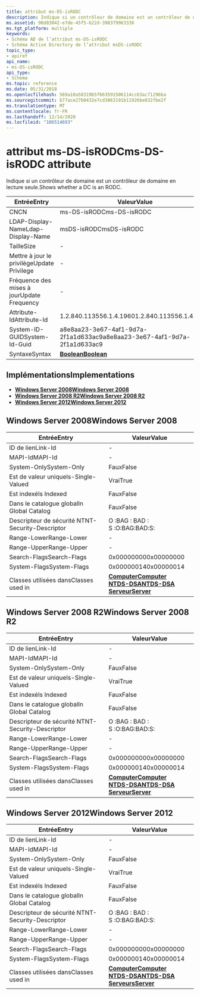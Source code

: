 ```yaml
---
title: attribut ms-DS-isRODC
description: Indique si un contrôleur de domaine est un contrôleur de domaine en lecture seule.
ms.assetid: 90d83042-e7de-45f5-b22d-398379963338
ms.tgt_platform: multiple
keywords:
- Schéma AD de l’attribut ms-DS-isRODC
- Schéma Active Directory de l’attribut msDS-isRODC
topic_type:
- apiref
api_name:
- ms-DS-isRODC
api_type:
- Schema
ms.topic: reference
ms.date: 05/31/2018
ms.openlocfilehash: 569a10a50319b5f663591506114cc63ac71296ba
ms.sourcegitcommit: b77ace27b0432e7cd3863191b11926be032fbe2f
ms.translationtype: MT
ms.contentlocale: fr-FR
ms.lasthandoff: 12/14/2020
ms.locfileid: "106514693"
---
```

# <a name="ms-ds-isrodc-attribute"></a><span data-ttu-id="ac16f-105">attribut ms-DS-isRODC</span><span class="sxs-lookup"><span data-stu-id="ac16f-105">ms-DS-isRODC attribute</span></span>

<span data-ttu-id="ac16f-106">Indique si un contrôleur de domaine est un contrôleur de domaine en lecture seule.</span><span class="sxs-lookup"><span data-stu-id="ac16f-106">Shows whether a DC is an RODC.</span></span>



| <span data-ttu-id="ac16f-107">Entrée</span><span class="sxs-lookup"><span data-stu-id="ac16f-107">Entry</span></span> | <span data-ttu-id="ac16f-108">Valeur</span><span class="sxs-lookup"><span data-stu-id="ac16f-108">Value</span></span> |
|-------------------|--------------------------------------|
| <span data-ttu-id="ac16f-109">CN</span><span class="sxs-lookup"><span data-stu-id="ac16f-109">CN</span></span>                | <span data-ttu-id="ac16f-110">ms-DS-isRODC</span><span class="sxs-lookup"><span data-stu-id="ac16f-110">ms-DS-isRODC</span></span>                         |
| <span data-ttu-id="ac16f-111">LDAP-Display-Name</span><span class="sxs-lookup"><span data-stu-id="ac16f-111">Ldap-Display-Name</span></span> | <span data-ttu-id="ac16f-112">msDS-isRODC</span><span class="sxs-lookup"><span data-stu-id="ac16f-112">msDS-isRODC</span></span>                          |
| <span data-ttu-id="ac16f-113">Taille</span><span class="sxs-lookup"><span data-stu-id="ac16f-113">Size</span></span>              | \-                                   |
| <span data-ttu-id="ac16f-114">Mettre à jour le privilège</span><span class="sxs-lookup"><span data-stu-id="ac16f-114">Update Privilege</span></span>  | \-                                   |
| <span data-ttu-id="ac16f-115">Fréquence des mises à jour</span><span class="sxs-lookup"><span data-stu-id="ac16f-115">Update Frequency</span></span>  | \-                                   |
| <span data-ttu-id="ac16f-116">Attribute-Id</span><span class="sxs-lookup"><span data-stu-id="ac16f-116">Attribute-Id</span></span>      | <span data-ttu-id="ac16f-117">1.2.840.113556.1.4.1960</span><span class="sxs-lookup"><span data-stu-id="ac16f-117">1.2.840.113556.1.4.1960</span></span>              |
| <span data-ttu-id="ac16f-118">System-ID-GUID</span><span class="sxs-lookup"><span data-stu-id="ac16f-118">System-Id-Guid</span></span>    | <span data-ttu-id="ac16f-119">a8e8aa23-3e67-4af1-9d7a-2f1a1d633ac9</span><span class="sxs-lookup"><span data-stu-id="ac16f-119">a8e8aa23-3e67-4af1-9d7a-2f1a1d633ac9</span></span> |
| <span data-ttu-id="ac16f-120">Syntaxe</span><span class="sxs-lookup"><span data-stu-id="ac16f-120">Syntax</span></span>            | [<span data-ttu-id="ac16f-121">**Boolean**</span><span class="sxs-lookup"><span data-stu-id="ac16f-121">**Boolean**</span></span>](s-boolean.md)         |



## <a name="implementations"></a><span data-ttu-id="ac16f-122">Implémentations</span><span class="sxs-lookup"><span data-stu-id="ac16f-122">Implementations</span></span>

-   [<span data-ttu-id="ac16f-123">**Windows Server 2008**</span><span class="sxs-lookup"><span data-stu-id="ac16f-123">**Windows Server 2008**</span></span>](#windows-server-2008)
-   [<span data-ttu-id="ac16f-124">**Windows Server 2008 R2**</span><span class="sxs-lookup"><span data-stu-id="ac16f-124">**Windows Server 2008 R2**</span></span>](#windows-server-2008-r2)
-   [<span data-ttu-id="ac16f-125">**Windows Server 2012**</span><span class="sxs-lookup"><span data-stu-id="ac16f-125">**Windows Server 2012**</span></span>](#windows-server-2012)

## <a name="windows-server-2008"></a><span data-ttu-id="ac16f-126">Windows Server 2008</span><span class="sxs-lookup"><span data-stu-id="ac16f-126">Windows Server 2008</span></span>



| <span data-ttu-id="ac16f-127">Entrée</span><span class="sxs-lookup"><span data-stu-id="ac16f-127">Entry</span></span> | <span data-ttu-id="ac16f-128">Valeur</span><span class="sxs-lookup"><span data-stu-id="ac16f-128">Value</span></span> |
|------------------------|--------------------------------------------------------------------------------------------------------------------------|
| <span data-ttu-id="ac16f-129">ID de lien</span><span class="sxs-lookup"><span data-stu-id="ac16f-129">Link-Id</span></span>                | \-                                                                                                                       |
| <span data-ttu-id="ac16f-130">MAPI-Id</span><span class="sxs-lookup"><span data-stu-id="ac16f-130">MAPI-Id</span></span>                | \-                                                                                                                       |
| <span data-ttu-id="ac16f-131">System-Only</span><span class="sxs-lookup"><span data-stu-id="ac16f-131">System-Only</span></span>            | <span data-ttu-id="ac16f-132">Faux</span><span class="sxs-lookup"><span data-stu-id="ac16f-132">False</span></span>                                                                                                                    |
| <span data-ttu-id="ac16f-133">Est de valeur unique</span><span class="sxs-lookup"><span data-stu-id="ac16f-133">Is-Single-Valued</span></span>       | <span data-ttu-id="ac16f-134">Vrai</span><span class="sxs-lookup"><span data-stu-id="ac16f-134">True</span></span>                                                                                                                     |
| <span data-ttu-id="ac16f-135">Est indexé</span><span class="sxs-lookup"><span data-stu-id="ac16f-135">Is Indexed</span></span>             | <span data-ttu-id="ac16f-136">Faux</span><span class="sxs-lookup"><span data-stu-id="ac16f-136">False</span></span>                                                                                                                    |
| <span data-ttu-id="ac16f-137">Dans le catalogue global</span><span class="sxs-lookup"><span data-stu-id="ac16f-137">In Global Catalog</span></span>      | <span data-ttu-id="ac16f-138">Faux</span><span class="sxs-lookup"><span data-stu-id="ac16f-138">False</span></span>                                                                                                                    |
| <span data-ttu-id="ac16f-139">Descripteur de sécurité NT</span><span class="sxs-lookup"><span data-stu-id="ac16f-139">NT-Security-Descriptor</span></span> | <span data-ttu-id="ac16f-140">O :BAG : BAD : S :</span><span class="sxs-lookup"><span data-stu-id="ac16f-140">O:BAG:BAD:S:</span></span>                                                                                                             |
| <span data-ttu-id="ac16f-141">Range-Lower</span><span class="sxs-lookup"><span data-stu-id="ac16f-141">Range-Lower</span></span>            | \-                                                                                                                       |
| <span data-ttu-id="ac16f-142">Range-Upper</span><span class="sxs-lookup"><span data-stu-id="ac16f-142">Range-Upper</span></span>            | \-                                                                                                                       |
| <span data-ttu-id="ac16f-143">Search-Flags</span><span class="sxs-lookup"><span data-stu-id="ac16f-143">Search-Flags</span></span>           | <span data-ttu-id="ac16f-144">0x00000000</span><span class="sxs-lookup"><span data-stu-id="ac16f-144">0x00000000</span></span>                                                                                                               |
| <span data-ttu-id="ac16f-145">System-Flags</span><span class="sxs-lookup"><span data-stu-id="ac16f-145">System-Flags</span></span>           | <span data-ttu-id="ac16f-146">0x00000014</span><span class="sxs-lookup"><span data-stu-id="ac16f-146">0x00000014</span></span>                                                                                                               |
| <span data-ttu-id="ac16f-147">Classes utilisées dans</span><span class="sxs-lookup"><span data-stu-id="ac16f-147">Classes used in</span></span>        | [<span data-ttu-id="ac16f-148">**Computer**</span><span class="sxs-lookup"><span data-stu-id="ac16f-148">**Computer**</span></span>](c-computer.md)<br/> [<span data-ttu-id="ac16f-149">**NTDS-DSA**</span><span class="sxs-lookup"><span data-stu-id="ac16f-149">**NTDS-DSA**</span></span>](c-ntdsdsa.md)<br/> [<span data-ttu-id="ac16f-150">**Serveur**</span><span class="sxs-lookup"><span data-stu-id="ac16f-150">**Server**</span></span>](c-server.md)<br/> |



## <a name="windows-server-2008-r2"></a><span data-ttu-id="ac16f-151">Windows Server 2008 R2</span><span class="sxs-lookup"><span data-stu-id="ac16f-151">Windows Server 2008 R2</span></span>



| <span data-ttu-id="ac16f-152">Entrée</span><span class="sxs-lookup"><span data-stu-id="ac16f-152">Entry</span></span> | <span data-ttu-id="ac16f-153">Valeur</span><span class="sxs-lookup"><span data-stu-id="ac16f-153">Value</span></span> |
|------------------------|--------------------------------------------------------------------------------------------------------------------------|
| <span data-ttu-id="ac16f-154">ID de lien</span><span class="sxs-lookup"><span data-stu-id="ac16f-154">Link-Id</span></span>                | \-                                                                                                                       |
| <span data-ttu-id="ac16f-155">MAPI-Id</span><span class="sxs-lookup"><span data-stu-id="ac16f-155">MAPI-Id</span></span>                | \-                                                                                                                       |
| <span data-ttu-id="ac16f-156">System-Only</span><span class="sxs-lookup"><span data-stu-id="ac16f-156">System-Only</span></span>            | <span data-ttu-id="ac16f-157">Faux</span><span class="sxs-lookup"><span data-stu-id="ac16f-157">False</span></span>                                                                                                                    |
| <span data-ttu-id="ac16f-158">Est de valeur unique</span><span class="sxs-lookup"><span data-stu-id="ac16f-158">Is-Single-Valued</span></span>       | <span data-ttu-id="ac16f-159">Vrai</span><span class="sxs-lookup"><span data-stu-id="ac16f-159">True</span></span>                                                                                                                     |
| <span data-ttu-id="ac16f-160">Est indexé</span><span class="sxs-lookup"><span data-stu-id="ac16f-160">Is Indexed</span></span>             | <span data-ttu-id="ac16f-161">Faux</span><span class="sxs-lookup"><span data-stu-id="ac16f-161">False</span></span>                                                                                                                    |
| <span data-ttu-id="ac16f-162">Dans le catalogue global</span><span class="sxs-lookup"><span data-stu-id="ac16f-162">In Global Catalog</span></span>      | <span data-ttu-id="ac16f-163">Faux</span><span class="sxs-lookup"><span data-stu-id="ac16f-163">False</span></span>                                                                                                                    |
| <span data-ttu-id="ac16f-164">Descripteur de sécurité NT</span><span class="sxs-lookup"><span data-stu-id="ac16f-164">NT-Security-Descriptor</span></span> | <span data-ttu-id="ac16f-165">O :BAG : BAD : S :</span><span class="sxs-lookup"><span data-stu-id="ac16f-165">O:BAG:BAD:S:</span></span>                                                                                                             |
| <span data-ttu-id="ac16f-166">Range-Lower</span><span class="sxs-lookup"><span data-stu-id="ac16f-166">Range-Lower</span></span>            | \-                                                                                                                       |
| <span data-ttu-id="ac16f-167">Range-Upper</span><span class="sxs-lookup"><span data-stu-id="ac16f-167">Range-Upper</span></span>            | \-                                                                                                                       |
| <span data-ttu-id="ac16f-168">Search-Flags</span><span class="sxs-lookup"><span data-stu-id="ac16f-168">Search-Flags</span></span>           | <span data-ttu-id="ac16f-169">0x00000000</span><span class="sxs-lookup"><span data-stu-id="ac16f-169">0x00000000</span></span>                                                                                                               |
| <span data-ttu-id="ac16f-170">System-Flags</span><span class="sxs-lookup"><span data-stu-id="ac16f-170">System-Flags</span></span>           | <span data-ttu-id="ac16f-171">0x00000014</span><span class="sxs-lookup"><span data-stu-id="ac16f-171">0x00000014</span></span>                                                                                                               |
| <span data-ttu-id="ac16f-172">Classes utilisées dans</span><span class="sxs-lookup"><span data-stu-id="ac16f-172">Classes used in</span></span>        | [<span data-ttu-id="ac16f-173">**Computer**</span><span class="sxs-lookup"><span data-stu-id="ac16f-173">**Computer**</span></span>](c-computer.md)<br/> [<span data-ttu-id="ac16f-174">**NTDS-DSA**</span><span class="sxs-lookup"><span data-stu-id="ac16f-174">**NTDS-DSA**</span></span>](c-ntdsdsa.md)<br/> [<span data-ttu-id="ac16f-175">**Serveur**</span><span class="sxs-lookup"><span data-stu-id="ac16f-175">**Server**</span></span>](c-server.md)<br/> |



## <a name="windows-server-2012"></a><span data-ttu-id="ac16f-176">Windows Server 2012</span><span class="sxs-lookup"><span data-stu-id="ac16f-176">Windows Server 2012</span></span>



| <span data-ttu-id="ac16f-177">Entrée</span><span class="sxs-lookup"><span data-stu-id="ac16f-177">Entry</span></span> | <span data-ttu-id="ac16f-178">Valeur</span><span class="sxs-lookup"><span data-stu-id="ac16f-178">Value</span></span> |
|------------------------|--------------------------------------------------------------------------------------------------------------------------|
| <span data-ttu-id="ac16f-179">ID de lien</span><span class="sxs-lookup"><span data-stu-id="ac16f-179">Link-Id</span></span>                | \-                                                                                                                       |
| <span data-ttu-id="ac16f-180">MAPI-Id</span><span class="sxs-lookup"><span data-stu-id="ac16f-180">MAPI-Id</span></span>                | \-                                                                                                                       |
| <span data-ttu-id="ac16f-181">System-Only</span><span class="sxs-lookup"><span data-stu-id="ac16f-181">System-Only</span></span>            | <span data-ttu-id="ac16f-182">Faux</span><span class="sxs-lookup"><span data-stu-id="ac16f-182">False</span></span>                                                                                                                    |
| <span data-ttu-id="ac16f-183">Est de valeur unique</span><span class="sxs-lookup"><span data-stu-id="ac16f-183">Is-Single-Valued</span></span>       | <span data-ttu-id="ac16f-184">Vrai</span><span class="sxs-lookup"><span data-stu-id="ac16f-184">True</span></span>                                                                                                                     |
| <span data-ttu-id="ac16f-185">Est indexé</span><span class="sxs-lookup"><span data-stu-id="ac16f-185">Is Indexed</span></span>             | <span data-ttu-id="ac16f-186">Faux</span><span class="sxs-lookup"><span data-stu-id="ac16f-186">False</span></span>                                                                                                                    |
| <span data-ttu-id="ac16f-187">Dans le catalogue global</span><span class="sxs-lookup"><span data-stu-id="ac16f-187">In Global Catalog</span></span>      | <span data-ttu-id="ac16f-188">Faux</span><span class="sxs-lookup"><span data-stu-id="ac16f-188">False</span></span>                                                                                                                    |
| <span data-ttu-id="ac16f-189">Descripteur de sécurité NT</span><span class="sxs-lookup"><span data-stu-id="ac16f-189">NT-Security-Descriptor</span></span> | <span data-ttu-id="ac16f-190">O :BAG : BAD : S :</span><span class="sxs-lookup"><span data-stu-id="ac16f-190">O:BAG:BAD:S:</span></span>                                                                                                             |
| <span data-ttu-id="ac16f-191">Range-Lower</span><span class="sxs-lookup"><span data-stu-id="ac16f-191">Range-Lower</span></span>            | \-                                                                                                                       |
| <span data-ttu-id="ac16f-192">Range-Upper</span><span class="sxs-lookup"><span data-stu-id="ac16f-192">Range-Upper</span></span>            | \-                                                                                                                       |
| <span data-ttu-id="ac16f-193">Search-Flags</span><span class="sxs-lookup"><span data-stu-id="ac16f-193">Search-Flags</span></span>           | <span data-ttu-id="ac16f-194">0x00000000</span><span class="sxs-lookup"><span data-stu-id="ac16f-194">0x00000000</span></span>                                                                                                               |
| <span data-ttu-id="ac16f-195">System-Flags</span><span class="sxs-lookup"><span data-stu-id="ac16f-195">System-Flags</span></span>           | <span data-ttu-id="ac16f-196">0x00000014</span><span class="sxs-lookup"><span data-stu-id="ac16f-196">0x00000014</span></span>                                                                                                               |
| <span data-ttu-id="ac16f-197">Classes utilisées dans</span><span class="sxs-lookup"><span data-stu-id="ac16f-197">Classes used in</span></span>        | [<span data-ttu-id="ac16f-198">**Computer**</span><span class="sxs-lookup"><span data-stu-id="ac16f-198">**Computer**</span></span>](c-computer.md)<br/> [<span data-ttu-id="ac16f-199">**NTDS-DSA**</span><span class="sxs-lookup"><span data-stu-id="ac16f-199">**NTDS-DSA**</span></span>](c-ntdsdsa.md)<br/> [<span data-ttu-id="ac16f-200">**Serveurs**</span><span class="sxs-lookup"><span data-stu-id="ac16f-200">**Server**</span></span>](c-server.md)<br/> |



 

 





